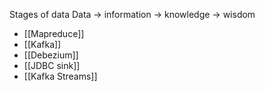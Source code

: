 Stages of data
Data -> information -> knowledge -> wisdom

- [[Mapreduce]]
- [[Kafka]]
- [[Debezium]]
- [[JDBC sink]]
- [[Kafka Streams]]